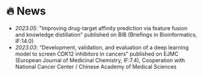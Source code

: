 # 🔥 News
- *2023.05*: "Improving drug-target affinity prediction via feature fusion and knowledge distillation" published on BIB (Briefings in Bioinformatics, IF:14.0)
- *2023.03*: "Development, validation, and evaluation of a deep learning model to screen CDK12 inhibitors in cancers" published on EJMC (European Journal of Medicinal Chemistry, IF:7.4), Cooperation with National Cancer Center / Chinese Academy of Medical Sciences

